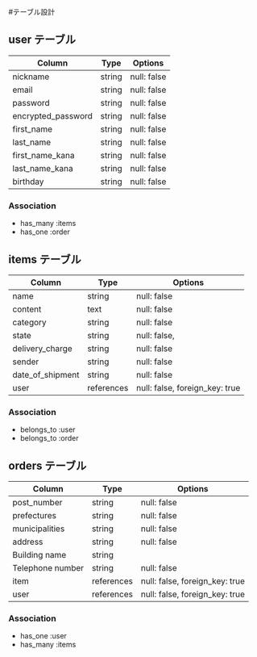 #テーブル設計

## user テーブル

| Column             | Type   | Options     |
| ------------------ | ------ | ----------- |
| nickname           | string | null: false |
| email              | string | null: false |
| password           | string | null: false |
| encrypted_password | string | null: false |
| first_name         | string | null: false |
| last_name          | string | null: false |
| first_name_kana    | string | null: false |
| last_name_kana     | string | null: false |
| birthday           | string | null: false |


### Association

- has_many :items
- has_one  :order


## items テーブル

| Column             | Type       | Options                        |
| ------------------ | ---------- | ------------------------------ |
| name               | string     | null: false                    |
| content            | text       | null: false                    |
| category           | string     | null: false                    |
| state              | string     | null: false,                   |
| delivery_charge    | string     | null: false                    |
| sender             | string     | null: false                    |
| date_of_shipment   | string     | null: false                    |
| user               | references | null: false, foreign_key: true |


### Association

- belongs_to :user
- belongs_to :order


## orders テーブル

| Column             | Type       | Options                        |
| ------------------ | ---------- | ------------------------------ |
| post_number        | string     | null: false                    |
| prefectures        | string     | null: false                    |
| municipalities     | string     | null: false                    |
| address            | string     | null: false                    |
| Building name      | string     |                                |
| Telephone number   | string     | null: false                    |
| item               | references | null: false, foreign_key: true |
| user               | references | null: false, foreign_key: true |


### Association

- has_one  :user
- has_many :items